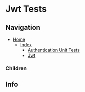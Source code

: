 # Jwt Tests

## Navigation

* [Home](/README.md)
	* [Index](/docs/Index.md)
		* [Authentication Unit Tests](/src/AuthenticationUnitTests/README.md)
		* [Jwt](/src/Authentication/Jwt/README.md)

### Children

## Info